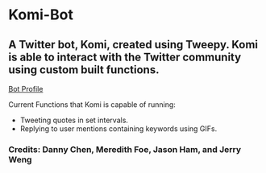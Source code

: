 # Komi-Bot

## A Twitter bot, Komi, created using Tweepy. Komi is able to interact with the Twitter community using custom built functions.

<a href = "https://twitter.com/BotKomi"> Bot Profile </a>

Current Functions that Komi is capable of running:
- Tweeting quotes in set intervals.
- Replying to user mentions containing keywords using GIFs.

### Credits: Danny Chen, Meredith Foe, Jason Ham, and Jerry Weng

